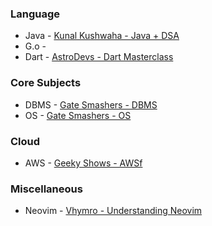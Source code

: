 ### Language
- Java - [Kunal Kushwaha - Java + DSA](https://www.youtube.com/playlist?list=PL9gnSGHSqcnr_DxHsP7AW9ftq0AtAyYqJ)
- G.o - 
- Dart - [AstroDevs - Dart Masterclass](https://youtu.be/bo3XfBRg-a8?si=2pJBfuPHzyfjTk2Q)


### Core Subjects
- DBMS - [Gate Smashers - DBMS](https://www.youtube.com/playlist?list=PLxCzCOWd7aiFAN6I8CuViBuCdJgiOkT2Y)
- OS - [Gate Smashers - OS](https://www.youtube.com/playlist?list=PLxCzCOWd7aiGz9donHRrE9I3Mwn6XdP8p)
### Cloud
- AWS - [Geeky Shows - AWSf](https://www.youtube.com/playlist?list=PLbGui_ZYuhiiP7MwyVbZn4gkkJA4r5Hqp)



### Miscellaneous
- Neovim - [Vhymro - Understanding Neovim](https://youtube.com/playlist?list=PLx2ksyallYzW4WNYHD9xOFrPRYGlntAft&si=grZiH5UI-hwbzTWl)
